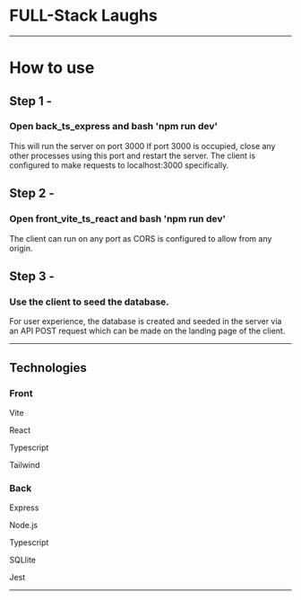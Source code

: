 # FULL-Stack Laughs

---

# How to use

 ## Step 1 -
 ### Open back_ts_express and bash 'npm run dev'
 This will run the server on port 3000 
 If port 3000 is occupied, close any other processes using this port and restart the server. The client is configured to make requests to localhost:3000 specifically.

 ## Step 2 -
 ### Open front_vite_ts_react and bash 'npm run dev'
 The client can run on any port as CORS is configured to allow from any origin.

## Step 3 -
### Use the client to seed the database.
For user experience, the database is created and seeded in the server via an API POST request which can be made on the landing page of the client.

---

## Technologies

### Front

Vite

React

Typescript

Tailwind

### Back

Express

Node.js

Typescript

SQLlite

Jest

---







